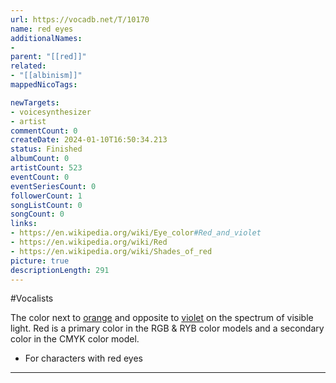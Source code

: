 ```yaml
---
url: https://vocadb.net/T/10170
name: red eyes
additionalNames: 
- 
parent: "[[red]]"
related:
- "[[albinism]]"
mappedNicoTags:

newTargets:
- voicesynthesizer
- artist
commentCount: 0
createDate: 2024-01-10T16:50:34.213
status: Finished
albumCount: 0
artistCount: 523
eventCount: 0
eventSeriesCount: 0
followerCount: 1
songListCount: 0
songCount: 0
links: 
- https://en.wikipedia.org/wiki/Eye_color#Red_and_violet
- https://en.wikipedia.org/wiki/Red
- https://en.wikipedia.org/wiki/Shades_of_red
picture: true
descriptionLength: 291
---
```


#Vocalists

The color next to [orange](https://vocadb.net/T/8911/orange-color) and opposite to [violet](https://vocadb.net/T/8916/purple) on the spectrum of visible light.
Red is a primary color in the RGB & RYB color models and a secondary color in the CMYK color model.

- For characters with red eyes

---


